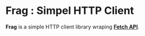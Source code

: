 # Frag : Simpel HTTP Client

**Frag** is a simple HTTP client library wraping [**Fetch API**](https://developer.mozilla.org/en-US/docs/Web/API/Fetch_API).



